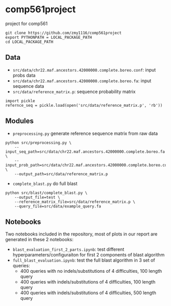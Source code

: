# comp561project
project for comp561


```buildoutcfg
git clone https://github.com/zmy1116/comp561project
export PYTHONPATH = LOCAL_PACKAGE_PATH 
cd LOCAL_PACKAGE_PATH
```

## Data
- `src/data/chr22.maf.ancestors.42000000.complete.boreo.conf`: input probs data 
- `src/data/chr22.maf.ancestors.42000000.complete.boreo.fa`: input sequence data
-  `src/data/reference_matrix.p`: sequence probability matrix
```buildoutcfg
import pickle 
refernce_seq = pickle.load(open('src/data/reference_matrix.p', 'rb'))
```

## Modules 

- `preprocessing.py`  generate reference sequence matrix from raw data
```buildoutcfg
python src/preprocessing.py \
	--input_seq_path=src/data/chr22.maf.ancestors.42000000.complete.boreo.fa \
	--input_prob_path=src/data/chr22.maf.ancestors.42000000.complete.boreo.conf \
	--output_path=src/data/reference_matrix.p
```

- `complete_blast.py` do full blast 
```
python src/blast/complete_blast.py \
    --output_file=test \
    --reference_matrix_file=src/data/reference_matrix.p \
    --query_file=src/data/example_query.fa

```

## Notebooks
 
Two notebooks included in the repository, most of plots in our report are generated in these 2 notebooks:
-  `blast_evaluation_first_2_parts.ipynb`: test different hyperparameters/configuraiton for first 2 components of blast algorithm
-  `full_blast_evaluation.ipynb`: test the full blast algorithm in 3 set of queries:
    - 400 queries with no indels/substitutions of 4 difficulties, 100 length query
    - 400 queries with indels/substitutions of 4 difficulties, 100 length query 
    - 400 queries with indels/substitutions of 4 difficulties, 500 length query